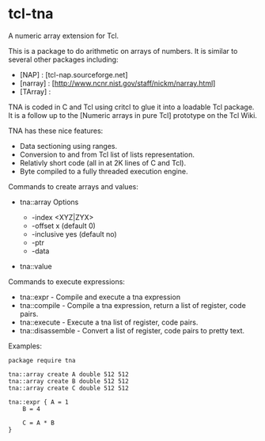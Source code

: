 tcl-tna
=======

A numeric array extension for Tcl.

This is a package to do arithmetic on arrays of numbers.  It is similar
to several other packages including:

   * [NAP] : [tcl-nap.sourceforge.net]
   * [narray] : [http://www.ncnr.nist.gov/staff/nickm/narray.html]
   * [TArray] : 

TNA is coded in C and Tcl using critcl to glue it into a loadable Tcl package.
It is a follow up to the [Numeric arrays in pure Tcl] prototype on the Tcl Wiki.

TNA has these nice features:

   * Data sectioning using ranges.
   * Conversion to and from Tcl list of lists representation.
   * Relativly short code (all in at 2K lines of C and Tcl).
   * Byte compiled to a fully threaded execution engine.


Commands to create arrays and values:

 * tna::array
   Options

     * -index <XYZ|ZYX>
     * -offset x	(default 0)
     * -inclusive yes	(default no)
     * -ptr  <bare pointer>
     * -data <bytearray>

 * tna::value

Commands to execute expressions:

 * tna::expr	- Compile and execute a tna expression
 * tna::compile - Compile a tna expression, return a list of register, code pairs.
 * tna::execute - Execute a tna list of register, code pairs.
 * tna::disassemble - Convert a list of register, code pairs to pretty text.

Examples:

    package require tna

    tna::array create A double 512 512
    tna::array create B double 512 512
    tna::array create C double 512 512

    tna::expr { A = 1
		B = 4
		    
		C = A * B 
    }

